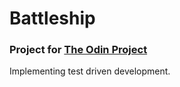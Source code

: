 # Battleship

### Project for [The Odin Project](https://theodinproject.com)
Implementing test driven development.
